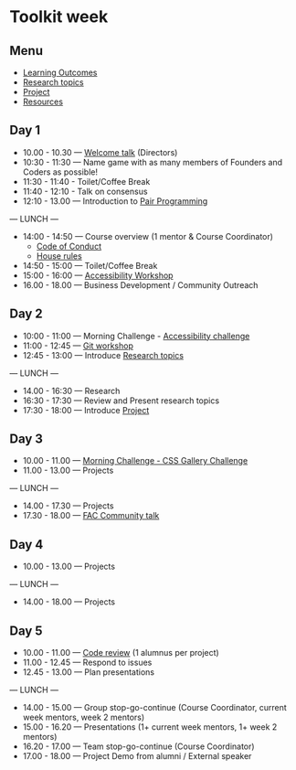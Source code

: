 # Toolkit week

## Menu
- [Learning Outcomes](./learning-outcomes.md)
- [Research topics](./research-afternoon.md)
- [Project](./project.md)
- [Resources](./resources.md)



## Day 1
- 10.00 - 10.30 — [Welcome talk](https://github.com/foundersandcoders/master-reference/blob/master/about.md) (Directors)
- 10:30 - 11:30 — Name game with as many members of Founders and Coders as possible!
- 11:30 - 11:40 - Toilet/Coffee Break
- 11:40 - 12:10 - Talk on consensus
- 12:10 - 13.00 — Introduction to [Pair Programming](https://github.com/foundersandcoders/master-reference/blob/master/coursebook/general/pair-programming.md)

— LUNCH —

- 14:00 - 14:50 — Course overview (1 mentor & Course Coordinator)
  - [Code of Conduct](https://github.com/foundersandcoders/master-reference/blob/master/code_of_conduct.md)
  - [House rules](../general/house-rules.md)
- 14:50 - 15:00 — Toilet/Coffee Break
- 15:00 - 16:00 — [Accessibility Workshop](https://github.com/foundersandcoders/web-accessibility)
- 16.00 - 18.00 — Business Development / Community Outreach

## Day 2
- 10:00 - 11:00 — Morning Challenge - [Accessibility challenge](https://github.com/foundersandcoders/accessibility-challenge)
- 11:00 - 12:45 — [Git workshop](https://github.com/foundersandcoders/git-workflow-workshop-for-two)
- 12:45 - 13:00 — Introduce [Research topics](./research-afternoon.md)

— LUNCH —
- 14.00 - 16:30 — Research
- 16:30 - 17:30 — Review and Present research topics
- 17:30 - 18:00 — Introduce [Project](./project.md)

## Day 3
- 10.00 - 11.00 — [Morning Challenge - CSS Gallery Challenge](https://github.com/foundersandcoders/css-gallery-challenge)
- 11.00 - 13.00 — Projects

— LUNCH —
- 14.00 - 17.30 — Projects
- 17.30 - 18.00 — [FAC Community talk](https://docs.google.com/presentation/d/188OOWrbC7vN4wHA8BHFljuhbaHLaPwA6_6a1Xgrny5Y/edit?usp=sharing)

## Day 4
- 10.00 - 13.00 — Projects

— LUNCH —
- 14.00 - 18.00 — Projects

## Day 5
- 10.00 - 11.00 — [Code review](../general/code-reviews.md) (1 alumnus per project)
- 11.00 - 12.45 — Respond to issues
- 12.45 - 13.00 — Plan presentations

— LUNCH —
- 14.00 - 15.00 — Group stop-go-continue (Course Coordinator, current week mentors, week 2 mentors)
- 15.00 - 16.20 — Presentations (1+ current week mentors, 1+ week 2 mentors)
- 16.20 - 17.00 — Team stop-go-continue (Course Coordinator)
- 17.00 - 18.00 — Project Demo from alumni / External speaker
